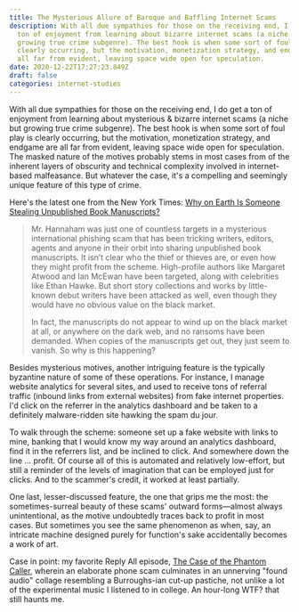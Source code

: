 ```yaml
---
title: The Mysterious Allure of Baroque and Baffling Internet Scams
description: With all due sympathies for those on the receiving end, I do get a
  ton of enjoyment from learning about bizarre internet scams (a niche but
  growing true crime subgenre). The best hook is when some sort of foul play is
  clearly occurring, but the motivation, monetization strategy, and endgame are
  all far from evident, leaving space wide open for speculation.
date: 2020-12-22T17:27:23.849Z
draft: false
categories: internet-studies
---
```

With all due sympathies for those on the receiving end, I do get a ton of enjoyment from learning about  mysterious & bizarre internet scams (a niche but growing true crime subgenre). The best hook is when some sort of foul play is clearly occurring, but the motivation, monetization strategy, and endgame are all far from evident, leaving space wide open for speculation. The masked nature of the motives probably stems in most cases from of the inherent layers of obscurity and technical complexity involved in internet-based malfeasance. But whatever the case, it's a compelling and seemingly unique feature of this type of crime.

Here's the latest one from the New York Times: [Why on Earth Is Someone Stealing Unpublished Book Manuscripts?](https://www.nytimes.com/2020/12/21/books/publishing-manuscripts-phishing-scam.html?referringSource=articleShare)

> Mr. Hannaham was just one of countless targets in a mysterious international phishing scam that has been tricking writers, editors, agents and anyone in their orbit into sharing unpublished book manuscripts. It isn’t clear who the thief or thieves are, or even how they might profit from the scheme. High-profile authors like Margaret Atwood and Ian McEwan have been targeted, along with celebrities like Ethan Hawke. But short story collections and works by little-known debut writers have been attacked as well, even though they would have no obvious value on the black market.
>
> In fact, the manuscripts do not appear to wind up on the black market at all, or anywhere on the dark web, and no ransoms have been demanded. When copies of the manuscripts get out, they just seem to vanish. So why is this happening?

Besides mysterious motives, another intriguing feature is the typically byzantine nature of some of these operations. For instance, I manage website analytics for several sites, and used to receive tons of referral traffic (inbound links from external websites) from fake internet properties. I'd click on the referrer in the analytics dashboard and be taken to a definitely malware-ridden site hawking the spam du jour.

To walk through the scheme: someone set up a fake website with links to mine, banking that I would know my way around an analytics dashboard, find it in the referrers list, and be inclined to click. And somewhere down the line ... profit. Of course all of this is automated and relatively low-effort, but still a reminder of the levels of imagination that can be employed just for clicks. And to the scammer's credit, it worked at least partially.

One last, lesser-discussed feature, the one that grips me the most: the sometimes-surreal beauty of these scams' outward forms—almost always unintentional, as the motive undoubtedly traces back to profit in most cases. But sometimes you see the same phenomenon as when, say, an intricate machine designed purely for function's sake accidentally becomes a work of art.

Case in point: my favorite Reply All episode, [The Case of the Phantom Caller](https://gimletmedia.com/shows/reply-all/n8ho3a), wherein an elaborate phone scam culminates in an unnerving "found audio" collage resembling a Burroughs-ian cut-up pastiche, not unlike a lot of the experimental music I listened to in college. An hour-long WTF? that still haunts me.